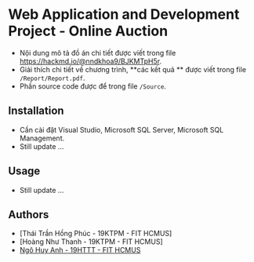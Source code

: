 # Web Application and Development Project - Online Auction

- Nội dung mô tả đồ án chi tiết được viết trong file https://hackmd.io/@nndkhoa9/BJKMTpH5r.
- Giải thích chi tiết về chương trình, **các kết quả ** được viết trong file `/Report/Report.pdf`.
- Phần source code được để trong file `/Source`.

## Installation

- Cần cài đặt Visual Studio, Microsoft SQL Server, Microsoft SQL Management.
- Still update ...

## Usage

- Still update ...

## Authors
- [Thái Trần Hồng Phúc - 19KTPM - FIT HCMUS]
- [Hoàng Như Thanh - 19KTPM - FIT HCMUS]
- [Ngô Huy Anh - 19HTTT - FIT HCMUS](https://github.com/tristanhuyanhngo)

